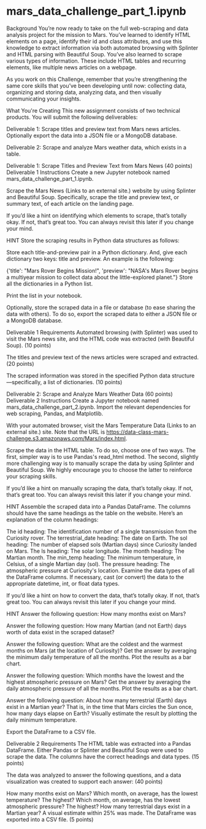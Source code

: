 # mars_data_challenge_part_1.ipynb
Background
You’re now ready to take on the full web-scraping and data analysis project for the mission to Mars. You’ve learned to identify HTML elements on a page, identify their id and class attributes, and use this knowledge to extract information via both automated browsing with Splinter and HTML parsing with Beautiful Soup. You’ve also learned to scrape various types of information. These include HTML tables and recurring elements, like multiple news articles on a webpage.

As you work on this Challenge, remember that you’re strengthening the same core skills that you’ve been developing until now: collecting data, organizing and storing data, analyzing data, and then visually communicating your insights.

What You're Creating
This new assignment consists of two technical products. You will submit the following deliverables:

Deliverable 1: Scrape titles and preview text from Mars news articles. Optionally export the data into a JSON file or a MongoDB database.

Deliverable 2: Scrape and analyze Mars weather data, which exists in a table.

Deliverable 1: Scrape Titles and Preview Text from Mars News (40 points)
Deliverable 1 Instructions
Create a new Jupyter notebook named mars_data_challenge_part_1.ipynb.

Scrape the Mars News (Links to an external site.) website by using Splinter and Beautiful Soup. Specifically, scrape the title and preview text, or summary text, of each article on the landing page.

If you’d like a hint on identifying which elements to scrape, that’s totally okay. If not, that’s great too. You can always revisit this later if you change your mind.

HINT
Store the scraping results in Python data structures as follows:

Store each title-and-preview pair in a Python dictionary. And, give each dictionary two keys: title and preview. An example is the following:

{'title': "Mars Rover Begins Mission!", 
      'preview': "NASA's Mars Rover begins a multiyear mission to collect data about the little-explored planet."}
Store all the dictionaries in a Python list.

Print the list in your notebook.

Optionally, store the scraped data in a file or database (to ease sharing the data with others). To do so, export the scraped data to either a JSON file or a MongoDB database.

Deliverable 1 Requirements
Automated browsing (with Splinter) was used to visit the Mars news site, and the HTML code was extracted (with Beautiful Soup). (10 points)

The titles and preview text of the news articles were scraped and extracted. (20 points)

The scraped information was stored in the specified Python data structure—specifically, a list of dictionaries. (10 points)

Deliverable 2: Scrape and Analyze Mars Weather Data (60 points)
Deliverable 2 Instructions
Create a Jupyter notebook named mars_data_challenge_part_2.ipynb. Import the relevant dependencies for web scraping, Pandas, and Matplotlib.

With your automated browser, visit the Mars Temperature Data (Links to an external site.) site. Note that the URL is https://data-class-mars-challenge.s3.amazonaws.com/Mars/index.html.

Scrape the data in the HTML table. To do so, choose one of two ways. The first, simpler way is to use Pandas's read_html method. The second, slightly more challenging way is to manually scrape the data by using Splinter and Beautiful Soup. We highly encourage you to choose the latter to reinforce your scraping skills.

If you’d like a hint on manually scraping the data, that’s totally okay. If not, that’s great too. You can always revisit this later if you change your mind.

HINT
Assemble the scraped data into a Pandas DataFrame. The columns should have the same headings as the table on the website. Here’s an explanation of the column headings:

The id heading: The identification number of a single transmission from the Curiosity rover.
The terrestrial_date heading: The date on Earth.
The sol heading: The number of elapsed sols (Martian days) since Curiosity landed on Mars.
The ls heading: The solar longitude.
The month heading: The Martian month.
The min_temp heading: The minimum temperature, in Celsius, of a single Martian day (sol).
The pressure heading: The atmospheric pressure at Curiosity's location.
Examine the data types of all the DataFrame columns. If necessary, cast (or convert) the data to the appropriate datetime, int, or float data types.

If you’d like a hint on how to convert the data, that’s totally okay. If not, that’s great too. You can always revisit this later if you change your mind.

HINT
Answer the following question: How many months exist on Mars?

Answer the following question: How many Martian (and not Earth) days worth of data exist in the scraped dataset?

Answer the following question: What are the coldest and the warmest months on Mars (at the location of Curiosity)? Get the answer by averaging the minimum daily temperature of all the months. Plot the results as a bar chart.

Answer the following question: Which months have the lowest and the highest atmospheric pressure on Mars? Get the answer by averaging the daily atmospheric pressure of all the months. Plot the results as a bar chart.

Answer the following question: About how many terrestrial (Earth) days exist in a Martian year? That is, in the time that Mars circles the Sun once, how many days elapse on Earth? Visually estimate the result by plotting the daily minimum temperature.

Export the DataFrame to a CSV file.

Deliverable 2 Requirements
The HTML table was extracted into a Pandas DataFrame. Either Pandas or Splinter and Beautiful Soup were used to scrape the data. The columns have the correct headings and data types. (15 points)

The data was analyzed to answer the following questions, and a data visualization was created to support each answer: (40 points)

How many months exist on Mars?
Which month, on average, has the lowest temperature? The highest?
Which month, on average, has the lowest atmospheric pressure? The highest?
How many terrestrial days exist in a Martian year? A visual estimate within 25% was made.
The DataFrame was exported into a CSV file. (5 points)
